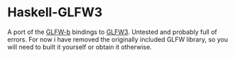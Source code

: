 # Haskell-GLFW3
A port of the [GLFW-b](https://github.com/bsl/GLFW-b) bindings to [GLFW3](https://github.com/elmindreda/glfw).
Untested and probably full of errors. For now i have removed the originally included GLFW library, so you will need to built it yourself or obtain it otherwise.
